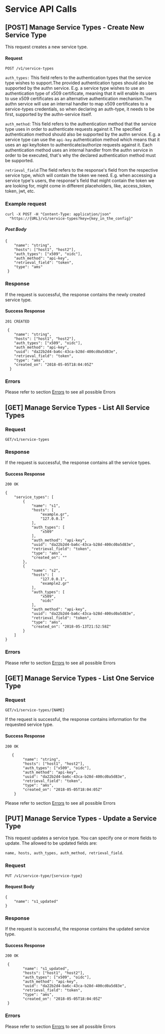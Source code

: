# Service API Calls

## [POST] Manage Service Types - Create New Service Type

This request creates a new service type.

#### Request

```
POST /v1/service-types
```

`auth_types:` This field refers to the authentication types that the service type wishes to support.The provided authentication types should also be supported by the authn service. E.g. a service type wishes to use an authentication type of x509 certificate, meaning that it will enable its users to use x509 certificates as an alternative authentication mechanism.The authn service will use an internal handler to map x509 certificates to a service-types credentials, so when declaring an auth-type, it needs to be first, supported by the authn-service itself.


`auth_method`: This field refers to the authentication method that the service type uses in order to authenticate requests against it.The specified authentication method should also be supported by the authn service. E.g. a service type can use the `api-key` authentication method which means that it uses an api key/token to authenticate/authorize requests against it. Each authentication method uses an internal handler from the authn service in order to be executed, that's why the declared authentication method must be supported.

`retrieval_field`:The field refers to the response's field from the respective service type, which will contain the token we need. E.g. when accessing a service type's users, the response's field that might contain the token we are looking for, might come in different placeholders, like, access_token, token, jwt, etc.
### Example request
```
curl -X POST -H "Content-Type: application/json"
  "https://{URL}/v1/service-types?key={key_in_the_config}"
```


##### Post Body

```
{
 	"name": "string",
 	"hosts": ["host1", "host2"],
 	"auth_types": ["x509", "oidc"],
 	"auth_method": "api-key",
 	"retrieval_field": "token",
 	"type": "ams"
 }
```
 
### Response
 
If the request is successful, the response contains the newly created service type.
 
#### Success Response
 
`201 CREATED`
 
```
 {
  	"name": "string",
  	"hosts": ["host1", "host2"],
  	"auth_types": ["x509", "oidc"],
  	"auth_method": "api-key",
  	"uuid": "da22b2d4-ba6c-43ca-b28d-400cd0a5d83e",
  	"retrieval_field": "token",
  	"type": "ams",
  	"created_on": "2018-05-05T18:04:05Z" 
  }
```
  
### Errors

Please refer to section [Errors](api_errors.md) to see all possible Errors
  
## [GET] Manage Service Types - List All Service Types
  
### Request
  
```
GET/v1/service-types
```
  
### Response
  
 If the request is successful, the response contains all the service types.
   
#### Success Response
   
`200 OK`
   
```
{
    "service_types": [
        {
            "name": "s1",
            "hosts": [
                "example.gr",
                "127.0.0.1"
            ],
            "auth_types": [
                "x509"
            ],
            "auth_method": "api-key",
            "uuid": "da22b2d4-ba6c-43ca-b28d-400cd0a5d83e",
            "retrieval_field": "token",
            "type": "ams",
            "created_on": ""
        },
        {
            "name": "s2",
            "hosts": [
                "127.0.0.1",
                "example2.gr"
            ],
            "auth_types": [
                "x509",
                "oidc"
            ],
            "auth_method": "api-key",
            "uuid": "da22b2d4-ba6c-43ca-b28d-400sd0a5d83e",
            "retrieval_field": "token",
            "type": "ams",
            "created_on": "2018-05-13T21:52:58Z"
        }
    ]
}
```

### Errors

Please refer to section [Errors](api_errors.md) to see all possible Errors

## [GET] Manage Service Types - List One Service Type
  
### Request
  
```
GET/v1/service-types/{NAME}
```
  
If the request is successful, the response contains information for the requested service type.
   
#### Success Response
   
`200 OK`
   
```
   {
    	"name": "string",
    	"hosts": ["host1", "host2"],
    	"auth_types": ["x509", "oidc"],
    	"auth_method": "api-key",
    	"uuid": "da22b2d4-ba6c-43ca-b28d-400cd0a5d83e",
    	"retrieval_field": "token",
    	"type": "ams",
    	"created_on": "2018-05-05T18:04:05Z" 
    }
```

Please refer to section [Errors](api_errors.md) to see all possible Errors

## [PUT] Manage Service Types - Update a Service Type

This request updates a service type. You can specify one or more fields to update.
The allowed to be updated fields are:

`name, hosts, auth_types, auth_method, retrieval_field`.

### Request

```
PUT /v1/service-type/{service-type}
```

#### Request Body

```
{
	"name": "s1_updated"
}
```
 
### Response
 
If the request is successful, the response contains the updated service type.
 
#### Success Response
 
`200 OK`
 
```
 {
    	"name": "s1_updated",
    	"hosts": ["host1", "host2"],
    	"auth_types": ["x509", "oidc"],
    	"auth_method": "api-key",
    	"uuid": "da22b2d4-ba6c-43ca-b28d-400cd0a5d83e",
    	"retrieval_field": "token",
    	"type": "ams",
    	"created_on": "2018-05-05T18:04:05Z" 
 }
```
  
### Errors
Please refer to section [Errors](api_errors.md) to see all possible Errors